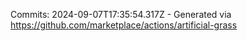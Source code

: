 Commits: 2024-09-07T17:35:54.317Z - Generated via https://github.com/marketplace/actions/artificial-grass
<br>
